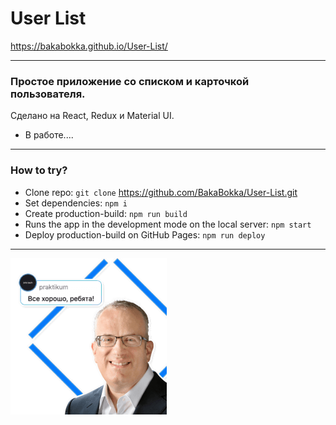 # User List
 https://bakabokka.github.io/User-List/


****

### Простое приложение со списком и карточкой пользователя.
 Сделано на React, Redux и Material UI.

* В работе....

****


### How to try?
* Clone repo: `git clone`  https://github.com/BakaBokka/User-List.git
* Set dependencies: `npm i`
* Create production-build: `npm run build`
* Runs the app in the development mode on the local server: `npm start`
* Deploy production-build on GitHub Pages: `npm run deploy`

****

![Everything’s Gonna Be Alright](./src/img/eich.png)


